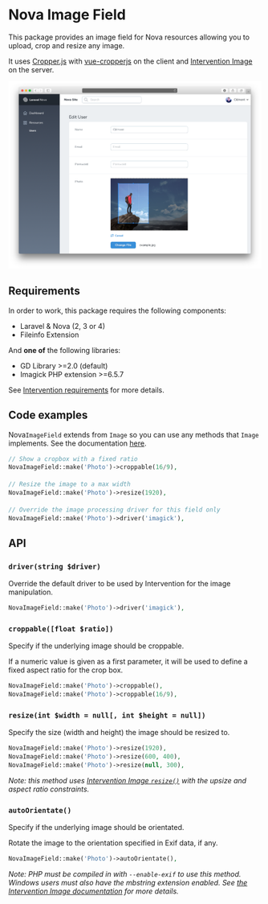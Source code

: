 # Nova Image Field

This package provides an image field for Nova resources allowing you to upload, crop and resize any image.

It uses [Cropper.js](https://fengyuanchen.github.io/cropperjs) with [vue-cropperjs](https://github.com/Agontuk/vue-cropperjs) on the client and [Intervention Image](http://image.intervention.io) on the server.

![screenshot of the advanced image field](https://github.com/mguariero/nova-image-field/blob/master/screenshot.png?raw=true)

## Requirements

In order to work, this package requires the following components:
- Laravel & Nova (2, 3 or 4)
- Fileinfo Extension

And **one of** the following libraries:
- GD Library >=2.0 (default)
- Imagick PHP extension >=6.5.7

See [Intervention requirements](https://image.intervention.io/v2/introduction/installation) for more details.

## Code examples

Nova`ImageField` extends from `Image` so you can use any methods that `Image` implements. See the documentation [here](https://nova.laravel.com/docs/3.0/resources/file-fields.html).

```php
// Show a cropbox with a fixed ratio
NovaImageField::make('Photo')->croppable(16/9),

// Resize the image to a max width
NovaImageField::make('Photo')->resize(1920),

// Override the image processing driver for this field only
NovaImageField::make('Photo')->driver('imagick'),
```

## API

### `driver(string $driver)`

Override the default driver to be used by Intervention for the image manipulation.

```php
NovaImageField::make('Photo')->driver('imagick'),
```

### `croppable([float $ratio])`

Specify if the underlying image should be croppable.

If a numeric value is given as a first parameter, it will be used to define a fixed aspect ratio for the crop box.

```php
NovaImageField::make('Photo')->croppable(),
NovaImageField::make('Photo')->croppable(16/9),
```

### `resize(int $width = null[, int $height = null])`

Specify the size (width and height) the image should be resized to.

```php
NovaImageField::make('Photo')->resize(1920),
NovaImageField::make('Photo')->resize(600, 400),
NovaImageField::make('Photo')->resize(null, 300),
```

*Note: this method uses [Intervention Image `resize()`](https://image.intervention.io/v2/api/resize) with the upsize and aspect ratio constraints.*

### `autoOrientate()`

Specify if the underlying image should be orientated.

Rotate the image to the orientation specified in Exif data, if any.

```php
NovaImageField::make('Photo')->autoOrientate(),
```

*Note: PHP must be compiled in with `--enable-exif` to use this method. Windows users must also have the mbstring extension enabled. See [the Intervention Image documentation](https://image.intervention.io/v2/api/orientate) for more details.*

